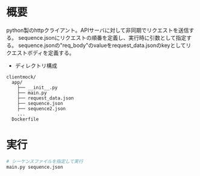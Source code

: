 # 概要
python製のhttpクライアント。APIサーバに対して非同期でリクエストを送信する。
sequence.jsonにリクエストの順番を定義し、実行時に引数として指定する。
sequence.jsonの"req_body"のvalueをrequest_data.jsonのkeyとしてリクエストボディを定義する。

- ディレクトリ構成
```
clientmock/
  app/
    ├── __init__.py
    ├── main.py
    ├── request_data.json
    ├── sequence.json
    ├── sequence2.json
    ...
  Dockerfile
```

# 実行
```bash
# シーケンスファイルを指定して実行
main.py sequence.json
```